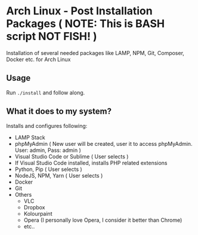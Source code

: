 # Arch Linux - Post Installation Packages ( NOTE: This is BASH script NOT FISH! )

Installation of several needed packages like LAMP, NPM, Git, Composer, Docker etc. for Arch Linux

## Usage

Run `./install` and follow along.

## What it does to my system?

Installs and configures following:

- LAMP Stack
- phpMyAdmin ( New user will be created, user it to access phpMyAdmin. User: admin, Pass: admin )
- Visual Studio Code or Sublime ( User selects )
- If Visual Studio Code installed, installs PHP related extensions
- Python, Pip ( User selects )
- NodeJS, NPM, Yarn ( User selects )
- Docker
- Git
- Others
  - VLC
  - Dropbox
  - Kolourpaint
  - Opera (I personally love Opera, I consider it better than Chrome)
  - etc..

